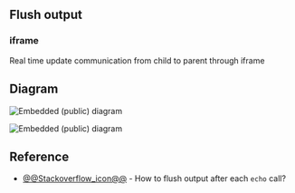 
## Flush output

### iframe

Real time update communication from child to parent through iframe



## Diagram

![Embedded (public) diagram](http://www.plantuml.com/plantuml/proxy?cache=no&fmt=svg&src=https://raw.githubusercontent.com/Clicketyclick/TipsAndTricks/master/docs/Php/main_sub_communication/main_sub_communication.puml)

![Embedded (public) diagram](http://www.plantuml.com/plantuml/proxy?cache=no&fmt=svg&src=https://raw.githubusercontent.com/BIT-SDUB/bit-sdub.github.io/main/test.puml)

## Reference

- [@@Stackoverflow_icon@@](https://stackoverflow.com/questions/3133209/how-to-flush-output-after-each-echo-call) - How to flush output after each `echo` call?

